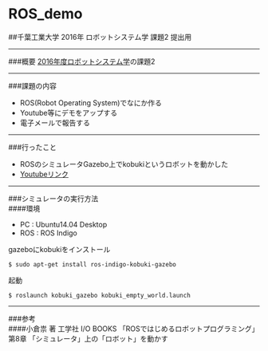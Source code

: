 # ROS_demo  
##千葉工業大学 2016年 ロボットシステム学 課題2 提出用  

---

###概要
[2016年度ロボットシステム学](http://lab.ueda.asia/?page_id=1152)の課題2  

---

###課題の内容  
- ROS(Robot Operating System)でなにか作る
- Youtube等にデモをアップする
- 電子メールで報告する

---

###行ったこと  
- ROSのシミュレータGazebo上でkobukiというロボットを動かした
- [Youtubeリンク](https://www.youtube.com/watch?v=xTsugC_q2-4)

---

###シミュレータの実行方法  
####環境 
- PC : Ubuntu14.04 Desktop
- ROS : ROS Indigo  

gazeboにkobukiをインストール
```
$ sudo apt-get install ros-indigo-kobuki-gazebo
```
起動
```
$ roslaunch kobuki_gazebo kobuki_empty_world.launch
```

---

###参考  
####小倉祟 著 工学社 I/O BOOKS 「ROSではじめるロボットプログラミング」 
第8章 「シミュレータ」上の「ロボット」を動かす
